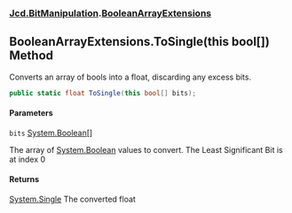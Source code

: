 ### [Jcd.BitManipulation](Jcd.BitManipulation.md 'Jcd.BitManipulation').[BooleanArrayExtensions](Jcd.BitManipulation.BooleanArrayExtensions.md 'Jcd.BitManipulation.BooleanArrayExtensions')

## BooleanArrayExtensions.ToSingle(this bool[]) Method

Converts an array of bools into a float, discarding any excess bits.

```csharp
public static float ToSingle(this bool[] bits);
```

#### Parameters

<a name='Jcd.BitManipulation.BooleanArrayExtensions.ToSingle(thisbool[]).bits'></a>

`bits` [System.Boolean](https://docs.microsoft.com/en-us/dotnet/api/System.Boolean 'System.Boolean')[[]](https://docs.microsoft.com/en-us/dotnet/api/System.Array 'System.Array')

The array of [System.Boolean](https://docs.microsoft.com/en-us/dotnet/api/System.Boolean 'System.Boolean') values to
convert. The Least Significant Bit is at index 0

#### Returns

[System.Single](https://docs.microsoft.com/en-us/dotnet/api/System.Single 'System.Single')
The converted float